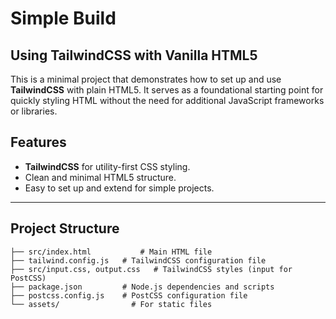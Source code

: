 # Simple Build

## Using TailwindCSS with Vanilla HTML5

This is a minimal project that demonstrates how to set up and use **TailwindCSS** with plain HTML5. It serves as a foundational starting point for quickly styling HTML without the need for additional JavaScript frameworks or libraries. 

## Features
- **TailwindCSS** for utility-first CSS styling.
- Clean and minimal HTML5 structure.
- Easy to set up and extend for simple projects.

---

## Project Structure
```plaintext
├── src/index.html           # Main HTML file
├── tailwind.config.js   # TailwindCSS configuration file
├── src/input.css, output.css   # TailwindCSS styles (input for PostCSS)
├── package.json         # Node.js dependencies and scripts
├── postcss.config.js    # PostCSS configuration file
└── assets/                # For static files

